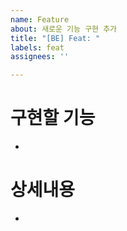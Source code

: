 ```yaml
---
name: Feature
about: 새로운 기능 구현 추가
title: "[BE] Feat: "
labels: feat
assignees: ''

---
```


# 구현할 기능
- 
# 상세내용 
- 
